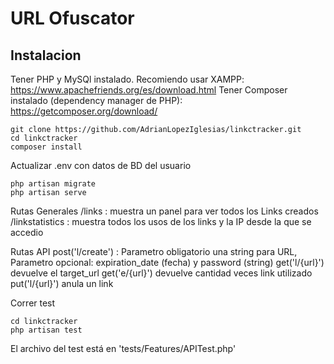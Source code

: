 # URL Ofuscator
## Instalacion
Tener PHP y MySQl instalado. Recomiendo usar XAMPP: https://www.apachefriends.org/es/download.html
Tener Composer instalado (dependency manager de PHP): https://getcomposer.org/download/

```
git clone https://github.com/AdrianLopezIglesias/linkctracker.git
cd linkctracker
composer install
```
Actualizar .env con datos de BD del usuario
```
php artisan migrate
php artisan serve
```

Rutas Generales
/links : muestra un panel para ver todos los Links creados
/linkstatistics : muestra todos los usos de los links y la IP desde la que se accedio

Rutas API
post('l/create') : Parametro obligatorio una string para URL, Parametro opcional: expiration_date (fecha) y password (string)
get('l/{url}') devuelve el target_url
get('e/{url}') devuelve cantidad veces link utilizado
put('l/{url}') anula un link

Correr test
```
cd linkctracker
php artisan test
```
El archivo del test está en 'tests/Features/APITest.php' 

